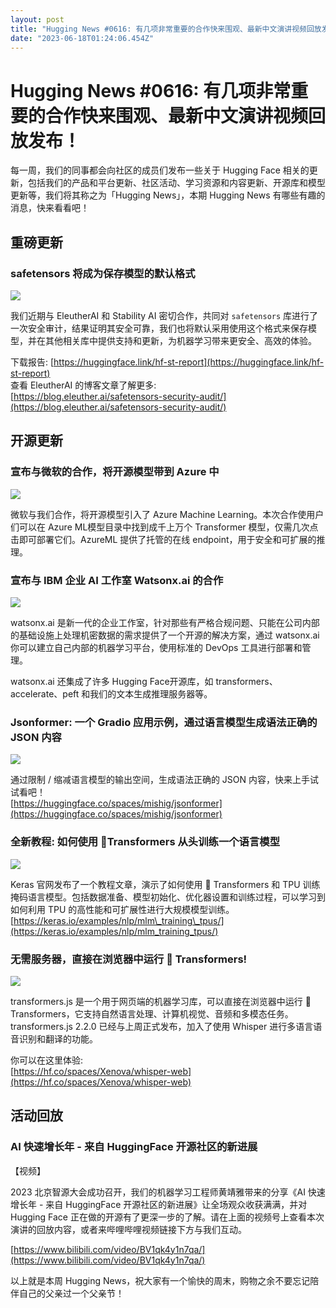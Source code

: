 ```yaml
---
layout: post
title: "Hugging News #0616: 有几项非常重要的合作快来围观、最新中文演讲视频回放发布！"
date: "2023-06-18T01:24:06.454Z"
---
```

Hugging News #0616: 有几项非常重要的合作快来围观、最新中文演讲视频回放发布！
================================================

每一周，我们的同事都会向社区的成员们发布一些关于 Hugging Face 相关的更新，包括我们的产品和平台更新、社区活动、学习资源和内容更新、开源库和模型更新等，我们将其称之为「Hugging News」，本期 Hugging News 有哪些有趣的消息，快来看看吧！

重磅更新
----

### safetensors 将成为保存模型的默认格式

![](https://img-s1.andfun.cn/devrel/posts/2023/06/ec02d78ab01a4.png)

我们近期与 EleutherAI 和 Stability AI 密切合作，共同对 `safetensors` 库进行了一次安全审计，结果证明其安全可靠，我们也将默认采用使用这个格式来保存模型，并在其他相关库中提供支持和更新，为机器学习带来更安全、高效的体验。

下载报告: [https://huggingface.link/hf-st-report](https://huggingface.link/hf-st-report)  
查看 EleutherAI 的博客文章了解更多:  
[https://blog.eleuther.ai/safetensors-security-audit/](https://blog.eleuther.ai/safetensors-security-audit/)

开源更新
----

### 宣布与微软的合作，将开源模型带到 Azure 中

![](https://img-s1.andfun.cn/devrel/posts/2023/06/0b48089a7d0c1.png)

微软与我们合作，将开源模型引入了 Azure Machine Learning。本次合作使用户们可以在 Azure ML模型目录中找到成千上万个 Transformer 模型，仅需几次点击即可部署它们。AzureML 提供了托管的在线 endpoint，用于安全和可扩展的推理。

### 宣布与 IBM 企业 AI 工作室 Watsonx.ai 的合作

![](https://img-s1.andfun.cn/devrel/posts/2023/06/24771e5b60c7f.png)

watsonx.ai 是新一代的企业工作室，针对那些有严格合规问题、只能在公司内部的基础设施上处理机密数据的需求提供了一个开源的解决方案，通过 watsonx.ai 你可以建立自己内部的机器学习平台，使用标准的 DevOps 工具进行部署和管理。

watsonx.ai 还集成了许多 Hugging Face开源库，如 transformers、accelerate、peft 和我们的文本生成推理服务器等。

### Jsonformer: 一个 Gradio 应用示例，通过语言模型生成语法正确的 JSON 内容

![](https://img-s1.andfun.cn/devrel/posts/2023/06/a87413820856c.jpg)

通过限制 / 缩减语言模型的输出空间，生成语法正确的 JSON 内容，快来上手试试看吧！  
[https://huggingface.co/spaces/mishig/jsonformer](https://huggingface.co/spaces/mishig/jsonformer)

### 全新教程: 如何使用 🤗Transformers 从头训练一个语言模型

![](https://img-s1.andfun.cn/devrel/posts/2023/06/4ac30546b4f89.png)

Keras 官网发布了一个教程文章，演示了如何使用 🤗 Transformers 和 TPU 训练掩码语言模型。包括数据准备、模型初始化、优化器设置和训练过程，可以学习到如何利用 TPU 的高性能和可扩展性进行大规模模型训练。  
[https://keras.io/examples/nlp/mlm\_training\_tpus/](https://keras.io/examples/nlp/mlm_training_tpus/)

### 无需服务器，直接在浏览器中运行 🤗 Transformers!

![](https://img-s1.andfun.cn/devrel/posts/2023/06/4c3cd57f753cc.jpg)

transformers.js 是一个用于网页端的机器学习库，可以直接在浏览器中运行 🤗 Transformers，它支持自然语言处理、计算机视觉、音频和多模态任务。transformers.js 2.2.0 已经与上周正式发布，加入了使用 Whisper 进行多语言语音识别和翻译的功能。

你可以在这里体验:  
[https://hf.co/spaces/Xenova/whisper-web](https://hf.co/spaces/Xenova/whisper-web)

活动回放
----

### AI 快速增长年 - 来自 HuggingFace 开源社区的新进展

【视频】

2023 北京智源大会成功召开，我们的机器学习工程师黄靖雅带来的分享《AI 快速增长年 - 来自 HuggingFace 开源社区的新进展》让全场观众收获满满，并对 Hugging Face 正在做的开源有了更深一步的了解。请在上面的视频号上查看本次演讲的回放内容，或者来哔哩哔哩视频链接下方与我们互动。

[https://www.bilibili.com/video/BV1qk4y1n7qa/](https://www.bilibili.com/video/BV1qk4y1n7qa/)

以上就是本周 Hugging News，祝大家有一个愉快的周末，购物之余不要忘记陪伴自己的父亲过一个父亲节！
